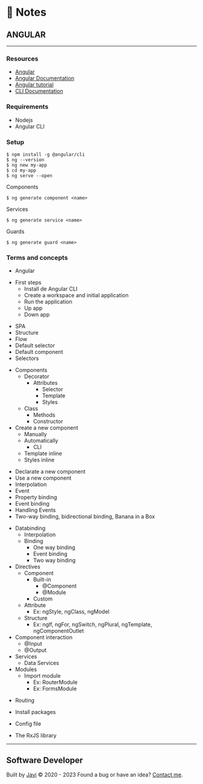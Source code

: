 # :memo: Notes
## ANGULAR
---
### Resources
- [Angular](https://angular.io/)
- [Angular Documentation](https://angular.io/docs)
- [Angular tutorial](https://angular.io/tutorial)
- [CLI Documentation](https://angular.io/cli)
### Requirements
- Nodejs
- Angular CLI
### Setup
```
$ npm install -g @angular/cli
$ ng --version
$ ng new my-app
$ cd my-app
$ ng serve --open
```
Components
```
$ ng generate component <name>
```
Services
```
$ ng generate service <name>
```
Guards
```
$ ng generate guard <name>
```
### Terms and concepts
- Angular
* First steps
  - Install de Angular CLI
  - Create a workspace and initial application
  - Run the application
  - Up app
  - Down app
- SPA
- Structure
- Flow
- Default selector
- Default component
- Selectors
* Components
  * Decorator
    * Attributes
      - Selector
      - Template
      - Styles
  * Class
    - Methods
    - Constructor
* Create a new component
  - Manually
  * Automatically
    - CLI
  - Template inline
  - Styles inline
- Declarate a new component
- Use a new component
- Interpolation
- Event
- Property binding
- Event binding
- Handling Events
- Two-way binding, bidirectional binding, Banana in a Box
* Databinding
  - Interpolation
  * Binding
    - One way binding
    - Event binding
    - Two way binding
* Directives
  * Component
    * Built-in
      - @Component
      - @Module
    - Custom
  * Attribute
    - Ex: ngStyle, ngClass, ngModel
  * Structure
    - Ex: ngIf, ngFor, ngSwitch, ngPlural, ngTemplate, ngComponentOutlet
* Component interaction
  - @Input
  - @Output
* Services
  - Data Services
* Modules
  * Import module
    - Ex: RouterModule
    - Ex: FormsModule

- Routing

- Install packages
- Config file
- The RxJS library
---
## Software Developer
Built by [Javi](https://javierandres.dev) :copyright: 2020 - 2023
Found a bug or have an idea? [Contact me](https://javierandres.dev).
